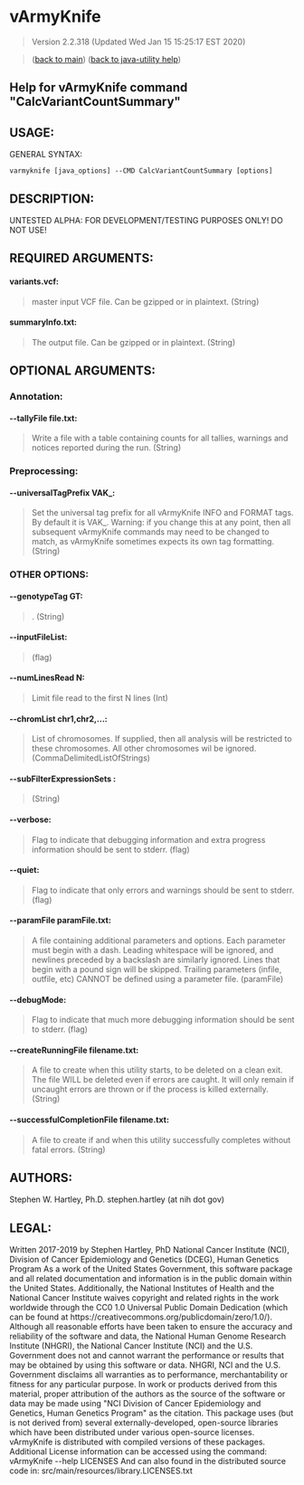 # vArmyKnife
> Version 2.2.318 (Updated Wed Jan 15 15:25:17 EST 2020)

> ([back to main](../index.html)) ([back to java-utility help](index.html))

## Help for vArmyKnife command "CalcVariantCountSummary"

## USAGE:

GENERAL SYNTAX:

    varmyknife [java_options] --CMD CalcVariantCountSummary [options]


## DESCRIPTION:

UNTESTED ALPHA: FOR DEVELOPMENT/TESTING PURPOSES ONLY\! DO NOT USE\!

## REQUIRED ARGUMENTS:
#### variants.vcf:

> master input VCF file. Can be gzipped or in plaintext. (String)


#### summaryInfo.txt:

> The output file. Can be gzipped or in plaintext. (String)



## OPTIONAL ARGUMENTS:
### Annotation:
#### --tallyFile file.txt:

> Write a file with a table containing counts for all tallies, warnings and notices reported during the run. (String)

### Preprocessing:
#### --universalTagPrefix VAK\_:

> Set the universal tag prefix for all vArmyKnife INFO and FORMAT tags. By default it is VAK\_. Warning: if you change this at any point, then all subsequent vArmyKnife commands may need to be changed to match, as vArmyKnife sometimes expects its own tag formatting. (String)

### OTHER OPTIONS:
#### --genotypeTag GT:

> . (String)

#### --inputFileList:

>  (flag)

#### --numLinesRead N:

> Limit file read to the first N lines (Int)

#### --chromList chr1,chr2,...:

> List of chromosomes. If supplied, then all analysis will be restricted to these chromosomes. All other chromosomes wil be ignored. (CommaDelimitedListOfStrings)

#### --subFilterExpressionSets :

>  (String)

#### --verbose:

> Flag to indicate that debugging information and extra progress information should be sent to stderr. (flag)

#### --quiet:

> Flag to indicate that only errors and warnings should be sent to stderr. (flag)

#### --paramFile paramFile.txt:

> A file containing additional parameters and options. Each parameter must begin with a dash. Leading whitespace will be ignored, and newlines preceded by a backslash are similarly ignored. Lines that begin with a pound sign will be skipped. Trailing parameters (infile, outfile, etc) CANNOT be defined using a parameter file. (paramFile)

#### --debugMode:

> Flag to indicate that much more debugging information should be sent to stderr. (flag)

#### --createRunningFile filename.txt:

> A file to create when this utility starts, to be deleted on a clean exit. The file WILL be deleted even if errors are caught. It will only remain if uncaught errors are thrown or if the process is killed externally. (String)

#### --successfulCompletionFile filename.txt:

> A file to create if and when this utility successfully completes without fatal errors. (String)

## AUTHORS:

Stephen W\. Hartley, Ph\.D\. stephen\.hartley \(at nih dot gov\)

## LEGAL:

Written 2017\-2019 by Stephen Hartley, PhD  National Cancer Institute \(NCI\), Division of Cancer Epidemiology and Genetics \(DCEG\), Human Genetics Program As a work of the United States Government, this software package and all related documentation and information is in the public domain within the United States\. Additionally, the National Institutes of Health and the National Cancer Institute waives copyright and related rights in the work worldwide through the CC0 1\.0 Universal Public Domain Dedication \(which can be found at https://creativecommons\.org/publicdomain/zero/1\.0/\)\. Although all reasonable efforts have been taken to ensure the accuracy and reliability of the software and data, the National Human Genome Research Institute \(NHGRI\), the National Cancer Institute \(NCI\) and the U\.S\. Government does not and cannot warrant the performance or results that may be obtained by using this software or data\. NHGRI, NCI and the U\.S\. Government disclaims all warranties as to performance, merchantability or fitness for any particular purpose\. In work or products derived from this material, proper attribution of the authors as the source of the software or data may be made using "NCI Division of Cancer Epidemiology and Genetics, Human Genetics Program" as the citation\. This package uses \(but is not derived from\) several externally\-developed, open\-source libraries which have been distributed under various open\-source licenses\. vArmyKnife is distributed with compiled versions of these packages\. Additional License information can be accessed using the command:     vArmyKnife \-\-help LICENSES And can also found in the distributed source code in:     src/main/resources/library\.LICENSES\.txt

